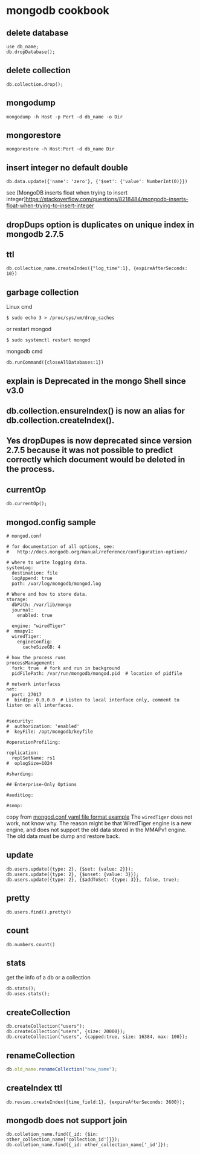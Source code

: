 # mongodb cookbook

## delete database

``` shell
use db_name;
db.dropDatabase();
```

## delete collection

``` shell
db.collection.drop();
```

## mongodump

``` shell
mongodump -h Host -p Port -d db_name -o Dir
```

## mongorestore

``` shell
mongorestore -h Host:Port -d db_name Dir
```

## insert integer no default double

``` shell
db.data.update({'name': 'zero'}, {'$set': {'value': NumberInt(0)}})

```
see [MongoDB inserts float when trying to insert integer]https://stackoverflow.com/questions/8218484/mongodb-inserts-float-when-trying-to-insert-integer


## dropDups option is duplicates on unique index in mongodb 2.7.5

## ttl

``` shell
db.collection_name.createIndex({"log_time":1}, {expireAfterSeconds: 10})
```

## garbage collection

Linux cmd
``` shell
$ sudo echo 3 > /proc/sys/vm/drop_caches
```
or restart mongod

``` shell
$ sudo systemctl restart mongod
```
mongodb cmd

``` shell
db.runCommand({closeAllDatabases:1})
```

## explain is Deprecated in the mongo Shell since v3.0

## db.collection.ensureIndex() is now an alias for db.collection.createIndex().

## Yes dropDupes is now deprecated since version 2.7.5 because it was not possible to predict correctly which document would be deleted in the process.

## currentOp

``` shell
db.currentOp();
```

## mongod.config sample

``` shell
# mongod.conf

# for documentation of all options, see:
#   http://docs.mongodb.org/manual/reference/configuration-options/

# where to write logging data.
systemLog:
  destination: file
  logAppend: true
  path: /var/log/mongodb/mongod.log

# Where and how to store data.
storage:
  dbPath: /var/lib/mongo
  journal:
    enabled: true

  engine: "wiredTiger"
#  mmapv1:
  wiredTiger:
    engineConfig:
      cacheSizeGB: 4

# how the process runs
processManagement:
  fork: true  # fork and run in background
  pidFilePath: /var/run/mongodb/mongod.pid  # location of pidfile

# network interfaces
net:
  port: 27017
#  bindIp: 0.0.0.0  # Listen to local interface only, comment to listen on all interfaces.


#security:
#  authorization: 'enabled'
#  keyFile: /opt/mongodb/keyfile

#operationProfiling:

replication:
  replSetName: rs1
#  oplogSize=1024

#sharding:

## Enterprise-Only Options

#auditLog:

#snmp:
```
copy from [mongod.conf yaml file format example](https://www.mysoftkey.com/mongodb/mongod-conf-yaml-file-format-example/)
The `wiredTiger` does not work, not know why.
The reason might be that WiredTiger engine is a new engine, and does not support the old data stored in the MMAPv1 engine.
The old data must be dump and restore back.

## update
```
db.users.update({type: 2}, {$set: {value: 2}});
db.users.update({type: 2}, {$unset: {value: 3}});
db.users.update({type: 2}, {$addToSet: {type: 3}}, false, true);
```

## pretty

```
db.users.find().pretty()
```

## count

```
db.numbers.count()
```
## stats
get the info of a db or a collection
```
db.stats();
db.uses.stats();
```

## createCollection

```
db.createCollection("users");
db.createCollection("users", {size: 20000});
db.createCollection("users", {capped:true, size: 16384, max: 100});
```

## renameCollection

``` javascript
db.old_name.renameCollection("new_name");
```

## createIndex ttl

```
db.revies.createIndex({time_field:1}, {expireAfterSeconds: 3600});
```

## mongodb does not support join

```
db.colletion_name.find({_id: {$in: other_collection_name['collection_id']}});
db.colletion_name.find({_id: other_collection_name['_id']});
```


